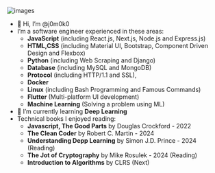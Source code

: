 ![images](https://user-images.githubusercontent.com/93967783/147612772-c380d1c6-698e-4d4c-8fbb-fd5ee6a9e89a.jpeg)


- 👋 Hi, I’m @j0m0k0
- I’m a software engineer experienced in these areas:
  - **JavaScript** (including React.js, Next.js, Node.js and Express.js)
  - **HTML,CSS** (including Material UI, Bootstrap, Component Driven Design and Flexbox)
  - **Python** (including Web Scraping and Django)
  - **Database** (including MySQL and MongoDB)
  - **Protocol** (including HTTP/1.1 and SSL), 
  - **Docker**
  - **Linux** (including Bash Programming and Famous Commands)
  - **Flutter** (Multi-platform UI development)
  - **Machine Learning** (Solving a problem using ML)
- 🌱 I’m currently learning **Deep Learning**
- Technical books I enjoyed reading:
  - **Javascript, The Good Parts** by Douglas Crockford - 2022
  - **The Clean Coder** by Robert C. Martin - 2024
  - **Understanding Depp Learning** by Simon J.D. Prince - 2024 (Reading)
  - **The Jot of Cryptography** by Mike Rosulek - 2024 (Reading)
  - **Introduction to Algorithms** by CLRS (Next)



